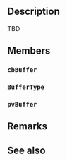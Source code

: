 ## Description

TBD

## Members

### `cbBuffer`

### `BufferType`

### `pvBuffer`

## Remarks

## See also